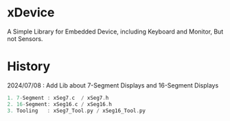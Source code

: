 # xDevice
A Simple Library for Embedded Device, including Keyboard and Monitor, But not Sensors.

# History
2024/07/08 : Add Lib about 7-Segment Displays and 16-Segment Displays
``` c
1. 7-Segment : xSeg7.c  / xSeg7.h
2. 16-Segment: xSeg16.c / xSeg16.h
3. Tooling   : xSeg7_Tool.py / xSeg16_Tool.py
```
